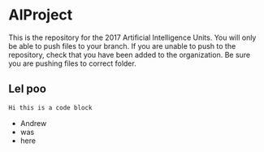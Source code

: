# AIProject

This is the repository for the 2017 Artificial Intelligence Units. You will only be able to push files to your branch. If you are unable to push to the repository, check that you have been added to the organization. Be sure you are pushing files to correct folder.


## Lel poo


```sh
Hi this is a code block
```

- Andrew
- was 
- here
